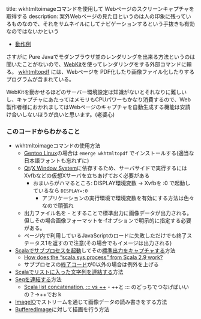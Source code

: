 title: wkhtmltoimageコマンドを使用して Webページのスクリーンキャプチャを取得する
description: 案外Webページの見た目というのは人の印象に残っているものなので、それをサムネイルにしてナビゲーションするという手抜きも有効なのではないかという

- [動作例](${contextRoot}/image-spinner.html)

さすがに Pure Javaでモダンブラウザ並のレンダリングを出来る方法というのは聞いたことがないので、[WebKit](http://ja.wikipedia.org/wiki/WebKit)を使ってレンダリングをする外部コマンドに頼る。
[wkhtmltopdf](http://wkhtmltopdf.org/) には、Webページを PDF化したり画像ファイル化したりするプログラムが含まれている。

WebKitを動かせるほどのサーバー環境設定は知識がないとそれなりに難しいし、キャプチャにあたってはメモリもCPUパワーもかなり消費するので、Web製作者様におかれましてはWebページのキャプチャを自動生成する機能は安請け合いしないほうが良いと思います。(老婆心)

### このコードからわかること

- wkhtmltoimageコマンドの使用方法
    - [Gentoo Linux](http://ja.wikipedia.org/wiki/Gentoo_Linux)の場合は ```emerge wkhtmltopdf``` でインストールする(適当な日本語フォントも忘れずに)
    - [Qt](http://ja.wikipedia.org/wiki/Qt)/[X Window System](http://ja.wikipedia.org/wiki/X_Window_System)に依存するため、サーバサイドで実行するには Xvfbなどの仮想Xサーバを立ちあげておく必要がある
        - おまいらがハマるところ: DISPLAY環境変数 → Xvfbを :0 で起動しているなら ```DISPLAY=:0```
            - アプリケーションの実行環境で環境変数を有効にする方法は色々なので頑張れ
    - 出力ファイル名を - とすることで標準出力に画像データが出力される。但しその場合画像フォーマットを-fオプションで明示的に指定する必要がある。
    - ページ内で利用しているJavaScriptのロードに失敗しただけでも終了ステータス1を返すので注意(その場合でもイメージは出力される)
- [Scalaでサブプロセスを起動](http://www.scala-lang.org/api/current/index.html#scala.sys.process.package)してその[標準出力をキャプチャする](http://www.scala-lang.org/api/current/index.html#scala.sys.process.ProcessIO)方法
    - [How does the “scala.sys.process” from Scala 2.9 work?](http://stackoverflow.com/questions/6013415/how-does-the-scala-sys-process-from-scala-2-9-work)
    - サブプロセスの[終了コード](http://ja.wikipedia.org/wiki/終了ステータス)が0以外の場合は例外を上げる
- [Scalaでリストに入った文字列を連結する](http://www.scala-lang.org/api/current/index.html#scala.io.Source@mkString%28sep:String%29:String)方法
- [Seqを連結する](http://www.scala-lang.org/api/current/index.html#scala.collection.Seq@++[B]%28that:scala.collection.GenTraversableOnce[B]%29:Seq[B])方法
    - [Scala list concatenation, ::: vs ++](http://stackoverflow.com/questions/6559996/scala-list-concatenation-vs) - ++と ::: のどっちでつなげばいいの？→++でおｋ
- [ImageIO](https://docs.oracle.com/javase/jp/6/api/javax/imageio/ImageIO.html)でストリームを通じて画像データの読み書きをする方法
- [BufferedImage](https://docs.oracle.com/javase/jp/6/api/java/awt/image/BufferedImage.html)に対して描画を行う方法
